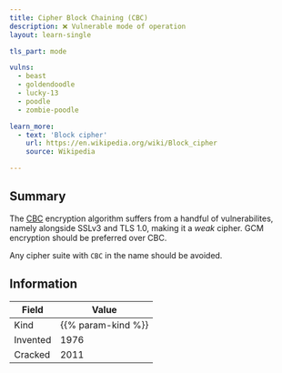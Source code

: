 ```yaml
---
title: Cipher Block Chaining (CBC)
description: ❌ Vulnerable mode of operation
layout: learn-single

tls_part: mode

vulns:
  - beast
  - goldendoodle
  - lucky-13
  - poodle
  - zombie-poodle

learn_more:
  - text: 'Block cipher'
    url: https://en.wikipedia.org/wiki/Block_cipher
    source: Wikipedia

---
```


## Summary

The [CBC] encryption algorithm suffers from a handful of vulnerabilites, namely alongside SSLv3 and TLS 1.0, making it a _weak_ cipher. GCM encryption should be preferred over CBC.

Any cipher suite with `CBC` in the name should be avoided.

## Information

| Field    | Value              |
|----------|--------------------|
| Kind     | {{% param-kind %}} |
| Invented | 1976               |
| Cracked  | 2011               |

[CBC]: https://en.wikipedia.org/wiki/Block_cipher_mode_of_operation#Cipher_block_chaining_(CBC)
